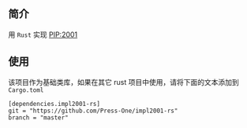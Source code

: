 ## 简介

用 `Rust` 实现 [PIP:2001](https://github.com/Press-One/PressoneImprovementProposals/blob/master/PIP:2001.md)

## 使用

该项目作为基础类库，如果在其它 rust 项目中使用，请将下面的文本添加到 `Cargo.toml`

```
[dependencies.impl2001-rs]
git = "https://github.com/Press-One/impl2001-rs"
branch = "master"
```
